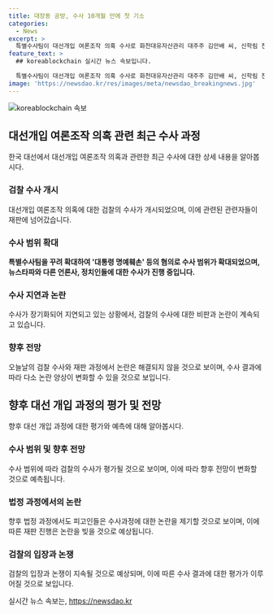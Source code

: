 ```yaml
---
title: 대장동 공방, 수사 10개월 만에 첫 기소
categories:
  - News
excerpt: >
  특별수사팀이 대선개입 여론조작 의혹 수사로 화천대유자산관리 대주주 김만배 씨, 신학림 전 언론노조위원장, 뉴스타파 김용진 대표와 한상진 기자 등을 윤석열 대통령 명예훼손 등 혐의로 기소했다. 대선에서부터 시작된 대장동 몸통 공방은 윤 대통령 명예훼손으로 수사를 확대했으며, 언론, 정치계 등의 관여 역시 수사 대상이다. 이어진 장기간 수사가 논란을 불러일으키고 있으며, 논란은 끝나지 않을 전망이다. 대선 기간 후보자 검증 보도에 대한 사법적 논란도 제기되고 있으며, 남은 수사 결과에 따라 논쟁이 더 확대될 것으로 보인다.
feature_text: >
  ## koreablockchain 실시간 뉴스 속보입니다.

  특별수사팀이 대선개입 여론조작 의혹 수사로 화천대유자산관리 대주주 김만배 씨, 신학림 전 언론노조위원장, 뉴스타파 김용진 대표와 한상진 기자 등을 윤석열 대통령 명예훼손 등 혐의로 기소했다. 대선에서부터 시작된 대장동 몸통 공방은 윤 대통령 명예훼손으로 수사를 확대했으며, 언론, 정치계 등의 관여 역시 수사 대상이다. 이어진 장기간 수사가 논란을 불러일으키고 있으며, 논란은 끝나지 않을 전망이다. 대선 기간 후보자 검증 보도에 대한 사법적 논란도 제기되고 있으며, 남은 수사 결과에 따라 논쟁이 더 확대될 것으로 보인다.
image: 'https://newsdao.kr/res/images/meta/newsdao_breakingnews.jpg'
---
```


<p><img src="https://newsdao.kr/res/images/meta/newsdao_breakingnews.jpg" alt="koreablockchain 속보" /></p>

<h2 data-ke-size="size26">대선개입 여론조작 의혹 관련 최근 수사 과정</h2>

<p data-ke-size="size16">한국 대선에서 대선개입 여론조작 의혹과 관련한 최근 수사에 대한 상세 내용을 알아봅시다.</p>

<h3><b>검찰 수사 개시</b></h3>

<p data-ke-size="size16">대선개입 여론조작 의혹에 대한 검찰의 수사가 개시되었으며, 이에 관련된 관련자들이 재판에 넘어갔습니다.</p>

<h3><b>수사 범위 확대</b></h3>

<p data-ke-size="size16"><b>특별수사팀을 꾸려 확대하여 '대통령 명예훼손' 등의 혐의로 수사 범위가 확대되었으며, 뉴스타파와 다른 언론사, 정치인들에 대한 수사가 진행 중입니다.</b></p>

<h3><b>수사 지연과 논란</b></h3>

<p data-ke-size="size16">수사가 장기화되어 지연되고 있는 상황에서, 검찰의 수사에 대한 비판과 논란이 계속되고 있습니다.</p>

<h3><b>향후 전망</b></h3>

<p data-ke-size="size16">오늘날의 검찰 수사와 재판 과정에서 논란은 해결되지 않을 것으로 보이며, 수사 결과에 따라 다소 논란 양상이 변화할 수 있을 것으로 보입니다.</p>

<h2 data-ke-size="size26">향후 대선 개입 과정의 평가 및 전망</h2>

<p data-ke-size="size16">향후 대선 개입 과정에 대한 평가와 예측에 대해 알아봅시다.</p>

<h3><b>수사 범위 및 향후 전망</b></h3>

<p data-ke-size="size16">수사 범위에 따라 검찰의 수사가 평가될 것으로 보이며, 이에 따라 향후 전망이 변화할 것으로 예측됩니다.</p>

<h3><b>법정 과정에서의 논란</b></h3>

<p data-ke-size="size16">향후 법정 과정에서도 피고인들은 수사과정에 대한 논란을 제기할 것으로 보이며, 이에 따른 재판 진행은 논란을 빚을 것으로 예상됩니다.</p>

<h3><b>검찰의 입장과 논쟁</b></h3>

<p data-ke-size="size16">검찰의 입장과 논쟁이 지속될 것으로 예상되며, 이에 따른 수사 결과에 대한 평가가 이루어질 것으로 보입니다.</p>
실시간 뉴스 속보는, <a href="https://newsdao.kr" rel="dofollow">https://newsdao.kr</a>


